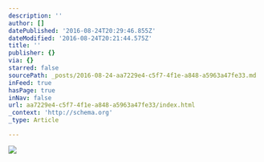 ```yaml
---
description: ''
author: []
datePublished: '2016-08-24T20:29:46.855Z'
dateModified: '2016-08-24T20:21:44.575Z'
title: ''
publisher: {}
via: {}
starred: false
sourcePath: _posts/2016-08-24-aa7229e4-c5f7-4f1e-a848-a5963a47fe33.md
inFeed: true
hasPage: true
inNav: false
url: aa7229e4-c5f7-4f1e-a848-a5963a47fe33/index.html
_context: 'http://schema.org'
_type: Article

---
```

![](https://the-grid-user-content.s3-us-west-2.amazonaws.com/69bc65d2-5010-45b2-9825-e7f1368d9964.jpg)
